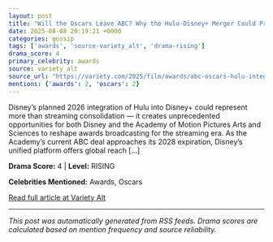 ```yaml
---
layout: post
title: "Will the Oscars Leave ABC? Why the Hulu-Disney+ Merger Could Prevent a Split and Benefit Both Sides"""
date: 2025-08-08 20:19:21 +0000
categories: gossip
tags: ['awards', 'source-variety_alt', 'drama-rising']
drama_score: 4
primary_celebrity: awards
source: variety_alt
source_url: "https://variety.com/2025/film/awards/abc-oscars-hulu-integration-rights-deal-1236480917/"""
mentions: {'awards': 2, 'oscars': 2}
---
```


Disney’s planned 2026 integration of Hulu into Disney+ could represent more than streaming consolidation — it creates unprecedented opportunities for both Disney and the Academy of Motion Pictures Arts and Sciences to reshape awards broadcasting for the streaming era. As the Academy’s current ABC deal approaches its 2028 expiration, Disney’s unified platform offers global reach […]

**Drama Score:** 4 | **Level:** RISING

**Celebrities Mentioned:** Awards, Oscars

[Read full article at Variety Alt](https://variety.com/2025/film/awards/abc-oscars-hulu-integration-rights-deal-1236480917/)

---
*This post was automatically generated from RSS feeds. Drama scores are calculated based on mention frequency and source reliability.*
